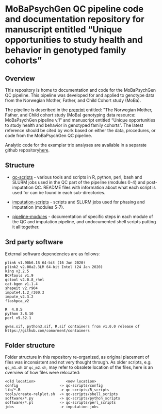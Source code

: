 # MoBaPsychGen QC pipeline code and documentation repository for manuscript entitled “Unique opportunities to study health and behavior in genotyped family cohorts”

## Overview

This repository is home to documentation and code for the MoBaPsychGen QC pipeline. This pipeline was developed for and applied to genotype data from the Norwegian Mother, Father, and Child Cohort study (MoBa).

The pipeline is described in the [preprint](https://doi.org/10.1101/2022.06.23.496289) entitled: "The Norwegian Mother, Father, and Child cohort study (MoBa) genotyping data resource: MoBaPsychGen pipeline v.1" and manuscript entitled “Unique opportunities to study health and behavior in genotyped family cohorts”. The latest reference should be cited by work based on either the data, procedures, or code from the MoBaPsychGen QC pipeline. 

Analytic code for the exemplar trio analyses are available in a separate github repository[here](https://github.com/psychgen/moba-trio-analyses).

## Structure

* [qc-scripts](qc-scripts) - various tools and scripts in R, python, perl, bash and SLURM jobs 
  used in the QC part of the pipeline (modules 0-4) and post-imputation QC.
  README files with information about what each script is used for can be found in each sub-directories.

* [imputation-scripts](imputation-scripts) - scripts and SLURM jobs used for phasing and imputation (modules 5-7).

* [pipeline-modules](pipeline-modules) - documentation of specific steps in each module of the QC and imputation pipeline, and undocumented shell scripts putting it all together. 

## 3rd party software

External software dependencies are as follows:

```
plink v1.90b6.18 64-bit (16 Jun 2020)
plink2 v2.00a2.3LM 64-bit Intel (24 Jan 2020) 
king v2.2.5
BCFtools v1.9
qctool v2.0.8_rhel
cat-bgen v1.1.4
shapeit v2.r904
impute4.1.2_r300.3
impute_v2.3.2
flashpca_v2
  
R  4.0.5 
python 3.8.10
perl v5.32.1

gwas.sif, python3.sif, R.sif containers from v1.0.0 release of https://github.com/comorment/containers
```

## Folder structure

Folder structure in this repository re-organized, as original placement of files was inconsistent and not very thought through.
As older scripts, e.g. ``qc_m1.sh`` or ``qc_m2.sh``, may refer to obsolete location of the files, here is an overview of how files were relocated:

```
<old location>              <new location>
config                   -> qc-scripts/config
lib/*.R                  -> qc-scripts/R_scripts
tools/create-relplot.sh  -> qc-scripts/shell_scripts
software/*.py            -> qc-scripts/python_scripts
software/*.pl            -> qc-scripts/perl_scripts
jobs                     -> imputation-jobs
```
